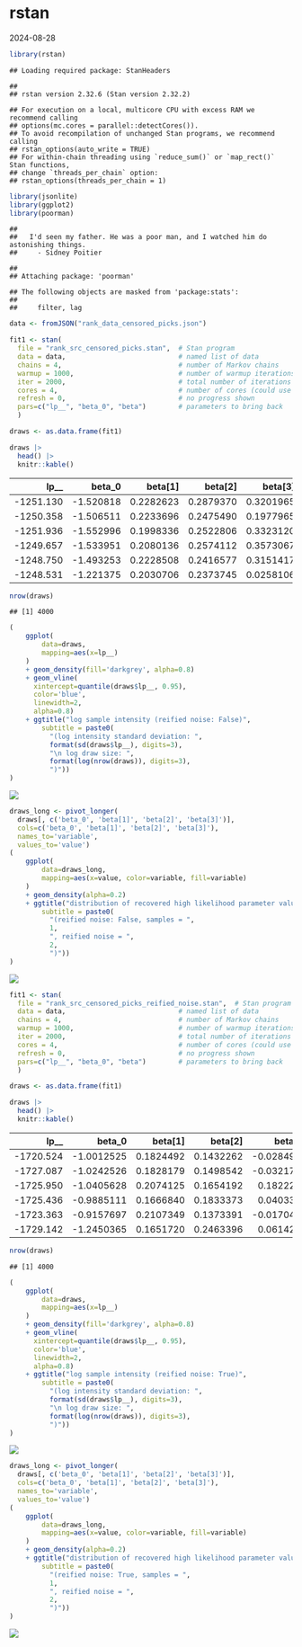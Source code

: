 rstan
================
2024-08-28

``` r
library(rstan)
```

    ## Loading required package: StanHeaders

    ## 
    ## rstan version 2.32.6 (Stan version 2.32.2)

    ## For execution on a local, multicore CPU with excess RAM we recommend calling
    ## options(mc.cores = parallel::detectCores()).
    ## To avoid recompilation of unchanged Stan programs, we recommend calling
    ## rstan_options(auto_write = TRUE)
    ## For within-chain threading using `reduce_sum()` or `map_rect()` Stan functions,
    ## change `threads_per_chain` option:
    ## rstan_options(threads_per_chain = 1)

``` r
library(jsonlite)
library(ggplot2)
library(poorman)
```

    ## 
    ##   I'd seen my father. He was a poor man, and I watched him do astonishing things.
    ##     - Sidney Poitier

    ## 
    ## Attaching package: 'poorman'

    ## The following objects are masked from 'package:stats':
    ## 
    ##     filter, lag

``` r
data <- fromJSON("rank_data_censored_picks.json")
```

``` r
fit1 <- stan(
  file = "rank_src_censored_picks.stan",  # Stan program
  data = data,                            # named list of data
  chains = 4,                             # number of Markov chains
  warmup = 1000,                          # number of warmup iterations per chain
  iter = 2000,                            # total number of iterations per chain
  cores = 4,                              # number of cores (could use one per chain)
  refresh = 0,                            # no progress shown
  pars=c("lp__", "beta_0", "beta")        # parameters to bring back
  )
```

``` r
draws <- as.data.frame(fit1)
```

``` r
draws |>
  head() |>
  knitr::kable()
```

|    lp\_\_ |    beta_0 | beta\[1\] | beta\[2\] | beta\[3\] |
|----------:|----------:|----------:|----------:|----------:|
| -1251.130 | -1.520818 | 0.2282623 | 0.2879370 | 0.3201965 |
| -1250.358 | -1.506511 | 0.2233696 | 0.2475490 | 0.1977965 |
| -1251.936 | -1.552996 | 0.1998336 | 0.2522806 | 0.3323120 |
| -1249.657 | -1.533951 | 0.2080136 | 0.2574112 | 0.3573067 |
| -1248.750 | -1.493253 | 0.2228508 | 0.2416577 | 0.3151417 |
| -1248.531 | -1.221375 | 0.2030706 | 0.2373745 | 0.0258106 |

``` r
nrow(draws)
```

    ## [1] 4000

``` r
(
    ggplot(
        data=draws,
        mapping=aes(x=lp__)
    )
    + geom_density(fill='darkgrey', alpha=0.8)
    + geom_vline(
      xintercept=quantile(draws$lp__, 0.95), 
      color='blue', 
      linewidth=2, 
      alpha=0.8)
    + ggtitle("log sample intensity (reified noise: False)",
        subtitle = paste0(
          "(log intensity standard deviation: ",
          format(sd(draws$lp__), digits=3),
          "\n log draw size: ", 
          format(log(nrow(draws)), digits=3), 
          ")"))
)
```

![](rstan_files/figure-gfm/unnamed-chunk-7-1.png)<!-- -->

``` r
draws_long <- pivot_longer(
  draws[, c('beta_0', 'beta[1]', 'beta[2]', 'beta[3]')], 
  cols=c('beta_0', 'beta[1]', 'beta[2]', 'beta[3]'),
  names_to='variable',
  values_to='value')
(
    ggplot(
        data=draws_long,
        mapping=aes(x=value, color=variable, fill=variable)
    )
    + geom_density(alpha=0.2)
    + ggtitle("distribution of recovered high likelihood parameter values",
        subtitle = paste0(
          "(reified noise: False, samples = ",
          1,
          ", reified noise = ",
          2,
          ")"))
)
```

![](rstan_files/figure-gfm/unnamed-chunk-8-1.png)<!-- -->

``` r
fit1 <- stan(
  file = "rank_src_censored_picks_reified_noise.stan",  # Stan program
  data = data,                            # named list of data
  chains = 4,                             # number of Markov chains
  warmup = 1000,                          # number of warmup iterations per chain
  iter = 2000,                            # total number of iterations per chain
  cores = 4,                              # number of cores (could use one per chain)
  refresh = 0,                            # no progress shown
  pars=c("lp__", "beta_0", "beta")        # parameters to bring back
  )
```

``` r
draws <- as.data.frame(fit1)
```

``` r
draws |>
  head() |>
  knitr::kable()
```

|    lp\_\_ |     beta_0 | beta\[1\] | beta\[2\] |  beta\[3\] |
|----------:|-----------:|----------:|----------:|-----------:|
| -1720.524 | -1.0012525 | 0.1824492 | 0.1432262 | -0.0284954 |
| -1727.087 | -1.0242526 | 0.1828179 | 0.1498542 | -0.0321725 |
| -1725.950 | -1.0405628 | 0.2074125 | 0.1654192 |  0.1822274 |
| -1725.436 | -0.9885111 | 0.1666840 | 0.1833373 |  0.0403337 |
| -1723.363 | -0.9157697 | 0.2107349 | 0.1373391 | -0.0170442 |
| -1729.142 | -1.2450365 | 0.1651720 | 0.2463396 |  0.0614226 |

``` r
nrow(draws)
```

    ## [1] 4000

``` r
(
    ggplot(
        data=draws,
        mapping=aes(x=lp__)
    )
    + geom_density(fill='darkgrey', alpha=0.8)
    + geom_vline(
      xintercept=quantile(draws$lp__, 0.95), 
      color='blue', 
      linewidth=2, 
      alpha=0.8)
    + ggtitle("log sample intensity (reified noise: True)",
        subtitle = paste0(
          "(log intensity standard deviation: ",
          format(sd(draws$lp__), digits=3),
          "\n log draw size: ", 
          format(log(nrow(draws)), digits=3), 
          ")"))
)
```

![](rstan_files/figure-gfm/unnamed-chunk-13-1.png)<!-- -->

``` r
draws_long <- pivot_longer(
  draws[, c('beta_0', 'beta[1]', 'beta[2]', 'beta[3]')], 
  cols=c('beta_0', 'beta[1]', 'beta[2]', 'beta[3]'),
  names_to='variable',
  values_to='value')
(
    ggplot(
        data=draws_long,
        mapping=aes(x=value, color=variable, fill=variable)
    )
    + geom_density(alpha=0.2)
    + ggtitle("distribution of recovered high likelihood parameter values",
        subtitle = paste0(
          "(reified noise: True, samples = ",
          1,
          ", reified noise = ",
          2,
          ")"))
)
```

![](rstan_files/figure-gfm/unnamed-chunk-14-1.png)<!-- -->
